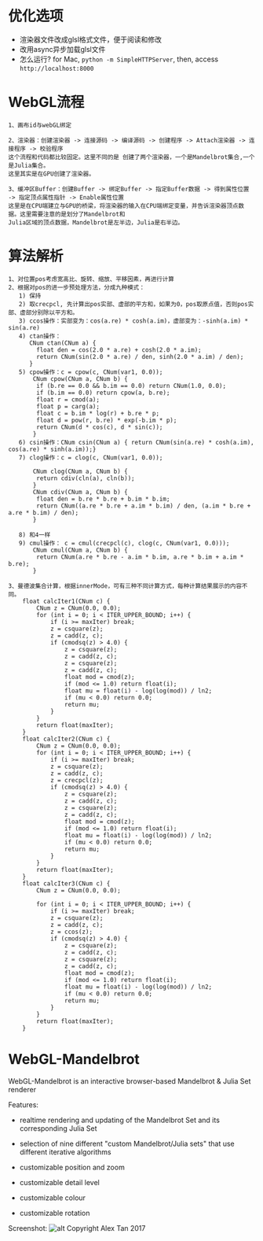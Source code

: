 # 优化选项

- 渲染器文件改成glsl格式文件，便于阅读和修改
- 改用async异步加载glsl文件
- 怎么运行? for Mac, `python -m SimpleHTTPServer`, then, access `http://localhost:8000`

# WebGL流程
    1、画布id与webGL绑定
    
    2、渲染器：创建渲染器 -> 连接源码 -> 编译源码 -> 创建程序 -> Attach渲染器 -> 连接程序 -> 校验程序
    这个流程和代码都比较固定。这里不同的是 创建了两个渲染器，一个是Mandelbrot集合,一个是Julia集合。
    这里其实是在GPU创建了渲染器。
    
    3、缓冲区Buffer：创建Buffer -> 绑定Buffer -> 指定Buffer数据 -> 得到属性位置 -> 指定顶点属性指针 -> Enable属性位置
    这里是在CPU端建立与GPU的桥梁，将渲染器的输入在CPU端绑定变量，并告诉渲染器顶点数据。这里需要注意的是划分了Mandelbrot和
    Julia区域的顶点数据，Mandelbrot是左半边，Julia是右半边。
    
# 算法解析
    1、对位置pos考虑宽高比、旋转、缩放、平移因素，再进行计算
    2、根据对pos的进一步预处理方法，分成九种模式：
       1) 保持
       2) 取crecpcl, 先计算出pos实部、虚部的平方和，如果为0，pos取原点值，否则pos实部、虚部分别除以平方和。
       3) ccos操作：实部变为：cos(a.re) * cosh(a.im)，虚部变为：-sinh(a.im) * sin(a.re)
       4) ctan操作：
          CNum ctan(CNum a) {
            float den = cos(2.0 * a.re) + cosh(2.0 * a.im);
            return CNum(sin(2.0 * a.re) / den, sinh(2.0 * a.im) / den);
          }
       5) cpow操作：c = cpow(c, CNum(var1, 0.0));
           CNum cpow(CNum a, CNum b) {
            if (b.re == 0.0 && b.im == 0.0) return CNum(1.0, 0.0);
            if (b.im == 0.0) return cpow(a, b.re);
            float r = cmod(a);
            float p = carg(a);
            float c = b.im * log(r) + b.re * p;
            float d = pow(r, b.re) * exp(-b.im * p);
            return CNum(d * cos(c), d * sin(c));
           }
       6) csin操作：CNum csin(CNum a) { return CNum(sin(a.re) * cosh(a.im), cos(a.re) * sinh(a.im));}
       7) clog操作：c = clog(c, CNum(var1, 0.0));
       
           CNum clog(CNum a, CNum b) {
            return cdiv(cln(a), cln(b));
           }
           CNum cdiv(CNum a, CNum b) {
           	float den = b.re * b.re + b.im * b.im;
           	return CNum((a.re * b.re + a.im * b.im) / den, (a.im * b.re + a.re * b.im) / den);
           }
           
       8) 和4一样
       9) cmul操作： c = cmul(crecpcl(c), clog(c, CNum(var1, 0.0)));
           CNum cmul(CNum a, CNum b) {
            return CNum(a.re * b.re - a.im * b.im, a.re * b.im + a.im * b.re);
           }
           
    3、曼德波集合计算，根据innerMode，可有三种不同计算方式，每种计算结果展示的内容不同。
        float calcIter1(CNum c) {
            CNum z = CNum(0.0, 0.0);
            for (int i = 0; i < ITER_UPPER_BOUND; i++) {
                if (i >= maxIter) break;
                z = csquare(z);
                z = cadd(z, c);
                if (cmodsq(z) > 4.0) {
                    z = csquare(z);
                    z = cadd(z, c);
                    z = csquare(z);
                    z = cadd(z, c);
                    float mod = cmod(z);
                    if (mod <= 1.0) return float(i);
                    float mu = float(i) - log(log(mod)) / ln2;
                    if (mu < 0.0) return 0.0;
                    return mu;
                }
            }
            return float(maxIter);
        }
        float calcIter2(CNum c) {
            CNum z = CNum(0.0, 0.0);
            for (int i = 0; i < ITER_UPPER_BOUND; i++) {
                if (i >= maxIter) break;
                z = csquare(z);
                z = cadd(z, c);
                z = crecpcl(z);
                if (cmodsq(z) > 4.0) {
                    z = csquare(z);
                    z = cadd(z, c);
                    z = csquare(z);
                    z = cadd(z, c);
                    float mod = cmod(z);
                    if (mod <= 1.0) return float(i);
                    float mu = float(i) - log(log(mod)) / ln2;
                    if (mu < 0.0) return 0.0;
                    return mu;
                }
            }
            return float(maxIter);
        }
        float calcIter3(CNum c) {
            CNum z = CNum(0.0, 0.0);
        
            for (int i = 0; i < ITER_UPPER_BOUND; i++) {
                if (i >= maxIter) break;
                z = csquare(z);
                z = cadd(z, c);
                z = ccos(z);
                if (cmodsq(z) > 4.0) {
                    z = csquare(z);
                    z = cadd(z, c);
                    z = csquare(z);
                    z = cadd(z, c);
                    float mod = cmod(z);
                    if (mod <= 1.0) return float(i);
                    float mu = float(i) - log(log(mod)) / ln2;
                    if (mu < 0.0) return 0.0;
                    return mu;
                }
            }
            return float(maxIter);
        }
    
# WebGL-Mandelbrot

WebGL-Mandelbrot is an interactive browser-based Mandelbrot & Julia Set renderer

Features:
- realtime rendering and updating of the Mandelbrot Set and its corresponding Julia Set
- selection of nine different "custom Mandelbrot/Julia sets" that use different iterative algorithms

- customizable position and zoom
- customizable detail level
- customizable colour
- customizable rotation

Screenshot:
![alt](https://github.com/Pilex1/WebGL-Mandelbrot/blob/master/Sample.png)
Copyright Alex Tan 2017
